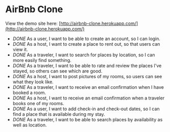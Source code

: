 AirBnb Clone
============

View the demo site here:
[http://airbnb-clone.herokuapp.com/](http://airbnb-clone.herokuapp.com/)

* *DONE* As a user, I want to be able to create an account, so I can login.
* *DONE* As a host, I want to create a place to rent out, so that users can view it.
* *DONE* As a traveler, I want to search for places by location, so I can more easily find something.
* *DONE* As a traveler, I want to be able to rate and review the places I've stayed, so others can see which are good.
* *DONE* As a host, I want to post pictures of my rooms, so users can see what they look like.
* *DONE* As a traveler, I want to receive an email confirmation when I have booked a room.
* *DONE* As a host, I want to receive an email confirmation when a traveler books one of my rooms.
* *DONE* As a user, I want to add check-in and check-out dates, so I can find a place that is available during my stay.
* *DONE* As a traveler, I want to be able to search places by availability as well as location.
